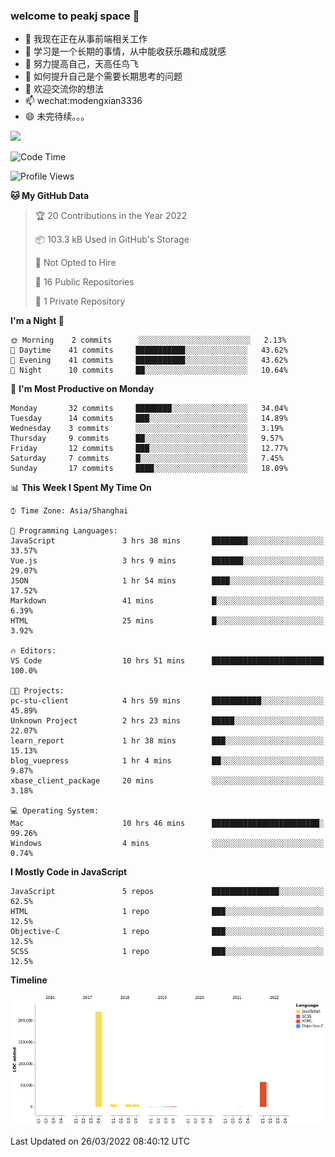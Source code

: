 ### welcome to peakj space 👋



- 🔭 我现在正在从事前端相关工作
- 🌱 学习是一个长期的事情，从中能收获乐趣和成就感
- 👯 努力提高自己，天高任鸟飞
- 🤔 如何提升自己是个需要长期思考的问题
- 💬 欢迎交流你的想法
- 📫 wechat:modengxian3336
- 😄 未完待续。。。

![](https://s2.ax1x.com/2019/06/28/ZKxc4J.jpg)

<!--START_SECTION:waka-->
![Code Time](http://img.shields.io/badge/Code%20Time-1%2C061%20hrs%2021%20mins-blue)

![Profile Views](http://img.shields.io/badge/Profile%20Views-2-blue)

**🐱 My GitHub Data** 

> 🏆 20 Contributions in the Year 2022
 > 
> 📦 103.3 kB Used in GitHub's Storage 
 > 
> 🚫 Not Opted to Hire
 > 
> 📜 16 Public Repositories 
 > 
> 🔑 1 Private Repository 
 > 
**I'm a Night 🦉** 

```text
🌞 Morning    2 commits      ░░░░░░░░░░░░░░░░░░░░░░░░░   2.13% 
🌆 Daytime    41 commits     ███████████░░░░░░░░░░░░░░   43.62% 
🌃 Evening    41 commits     ███████████░░░░░░░░░░░░░░   43.62% 
🌙 Night      10 commits     ██░░░░░░░░░░░░░░░░░░░░░░░   10.64%

```
📅 **I'm Most Productive on Monday** 

```text
Monday       32 commits     ████████░░░░░░░░░░░░░░░░░   34.04% 
Tuesday      14 commits     ███░░░░░░░░░░░░░░░░░░░░░░   14.89% 
Wednesday    3 commits      ░░░░░░░░░░░░░░░░░░░░░░░░░   3.19% 
Thursday     9 commits      ██░░░░░░░░░░░░░░░░░░░░░░░   9.57% 
Friday       12 commits     ███░░░░░░░░░░░░░░░░░░░░░░   12.77% 
Saturday     7 commits      █░░░░░░░░░░░░░░░░░░░░░░░░   7.45% 
Sunday       17 commits     ████░░░░░░░░░░░░░░░░░░░░░   18.09%

```


📊 **This Week I Spent My Time On** 

```text
⌚︎ Time Zone: Asia/Shanghai

💬 Programming Languages: 
JavaScript               3 hrs 38 mins       ████████░░░░░░░░░░░░░░░░░   33.57% 
Vue.js                   3 hrs 9 mins        ███████░░░░░░░░░░░░░░░░░░   29.07% 
JSON                     1 hr 54 mins        ████░░░░░░░░░░░░░░░░░░░░░   17.52% 
Markdown                 41 mins             █░░░░░░░░░░░░░░░░░░░░░░░░   6.39% 
HTML                     25 mins             █░░░░░░░░░░░░░░░░░░░░░░░░   3.92%

🔥 Editors: 
VS Code                  10 hrs 51 mins      █████████████████████████   100.0%

🐱‍💻 Projects: 
pc-stu-client            4 hrs 59 mins       ███████████░░░░░░░░░░░░░░   45.89% 
Unknown Project          2 hrs 23 mins       █████░░░░░░░░░░░░░░░░░░░░   22.07% 
learn_report             1 hr 38 mins        ███░░░░░░░░░░░░░░░░░░░░░░   15.13% 
blog_vuepress            1 hr 4 mins         ██░░░░░░░░░░░░░░░░░░░░░░░   9.87% 
xbase_client_package     20 mins             ░░░░░░░░░░░░░░░░░░░░░░░░░   3.18%

💻 Operating System: 
Mac                      10 hrs 46 mins      ████████████████████████░   99.26% 
Windows                  4 mins              ░░░░░░░░░░░░░░░░░░░░░░░░░   0.74%

```

**I Mostly Code in JavaScript** 

```text
JavaScript               5 repos             ███████████████░░░░░░░░░░   62.5% 
HTML                     1 repo              ███░░░░░░░░░░░░░░░░░░░░░░   12.5% 
Objective-C              1 repo              ███░░░░░░░░░░░░░░░░░░░░░░   12.5% 
SCSS                     1 repo              ███░░░░░░░░░░░░░░░░░░░░░░   12.5%

```


**Timeline**

![Chart not found](https://raw.githubusercontent.com/PeakJ/PeakJ/master/charts/bar_graph.png) 


 Last Updated on 26/03/2022 08:40:12 UTC
<!--END_SECTION:waka-->

